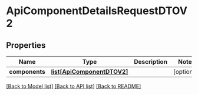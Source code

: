 # ApiComponentDetailsRequestDTOV2

## Properties
Name | Type | Description | Notes
------------ | ------------- | ------------- | -------------
**components** | [**list[ApiComponentDTOV2]**](ApiComponentDTOV2.md) |  | [optional] 

[[Back to Model list]](../README.md#documentation-for-models) [[Back to API list]](../README.md#documentation-for-api-endpoints) [[Back to README]](../README.md)

